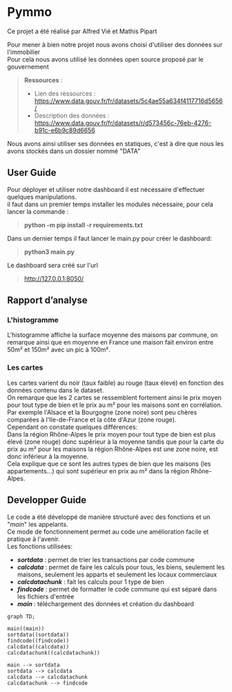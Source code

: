 # Pymmo

Ce projet a été réalisé par Alfred Vié et Mathis Pipart  

Pour mener à bien notre projet nous avons choisi d'utiliser des données sur l'immobilier  
Pour cela nous avons utilisé les données open source proposé par le gouvernement  

> **Ressources** :  
> * Lien des ressources : https://www.data.gouv.fr/fr/datasets/5c4ae55a634f4117716d5656/  
> * Description des données : https://www.data.gouv.fr/fr/datasets/r/d573456c-76eb-4276-b91c-e6b9c89d6656  

Nous avons ainsi utiliser ses données en statiques, c'est à dire que nous les avons stockés dans un dossier nommé "DATA"  

## User Guide

Pour déployer et utiliser notre dashboard il est nécessaire d'effectuer quelques manipulations.  
il faut dans un premier temps installer les modules nécessaire, pour cela lancer la commande :  
> **python -m pip install -r requirements.txt**  

Dans un dernier temps il faut lancer le main.py pour créer le dashboard:
> **python3 main.py**

Le dashboard sera créé sur l'url 
> http://127.0.0.1:8050/  

## Rapport d’analyse
### L'histogramme
L'histogramme affiche la surface moyenne des maisons par commune, on remarque ainsi que en moyenne en France une maison fait environ entre 50m² et 150m² avec un pic à 100m².   

### Les cartes  
Les cartes varient du noir (taux faible) au rouge (taux élevé) en fonction des données contenu dans le dataset.  
On remarque que les 2 cartes se ressemblent fortement ainsi le prix moyen pour tout type de bien et le prix au m² pour les maisons sont en corrélation.  
Par exemple l'Alsace et la Bourgogne (zone noire) sont peu chères comparées à l'Ile-de-France et la côte d'Azur (zone rouge).  
Cependant on constate quelques différences:  
Dans la région Rhône-Alpes le prix moyen pour tout type de bien est plus élevé (zone rouge) donc supérieur à la moyenne tandis que pour la carte du prix au m² pour les maisons la région Rhône-Alpes est une zone noire, est donc inférieur à la moyenne.   
Cela explique que ce sont les autres types de bien que les maisons (les appartements...) qui sont supérieur en prix au m² dans la région Rhône-Alpes.

## Developper Guide
Le code a été développé de manière structuré avec des fonctions et un "*main*" les appelants.  
Ce mode de fonctionnement permet au code une amélioration facile et pratique à l'avenir.  
Les fonctions utilisées:
* ***sortdata*** : permet de trier les transactions par code commune
* ***calcdata*** : permet de faire les calculs pour tous, les biens, seulement les maisons, seulement les apparts et seulement les locaux commerciaux
* ***calcdatachunk*** : fait les calculs pour 1 type de bien
* ***findcode*** : permet de formatter le code commune qui est séparé dans les fichiers d'entrée
* ***main*** : téléchargement des données et création du dashboard

```mermaid
graph TD;

main((main))
sortdata((sortdata))
findcode((findcode))
calcdata((calcdata))
calcdatachunk((calcdatachunk))

main --> sortdata
sortdata --> calcdata
calcdata --> calcdatachunk
calcdatachunk --> findcode
```